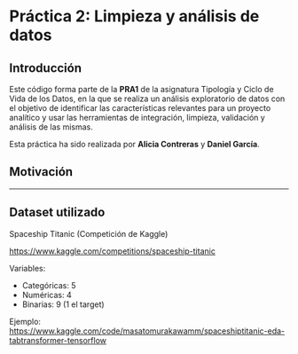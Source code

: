 # Práctica 2: Limpieza y análisis de datos

## Introducción

Este código forma parte de la **PRA1** de la asignatura Tipología y Ciclo de Vida de los Datos, en la que se  realiza un análisis exploratorio de datos con el objetivo de identificar las características relevantes para un proyecto analítico y usar las herramientas de integración, limpieza, validación y análisis de las mismas.

Esta práctica ha sido realizada por **Alicia Contreras** y **Daniel García**.

## Motivación

_____________________


## Dataset utilizado

Spaceship Titanic (Competición de Kaggle)

https://www.kaggle.com/competitions/spaceship-titanic

Variables:
- Categóricas: 5
- Numéricas: 4
- Binarias: 9 (1 el target)

Ejemplo:
https://www.kaggle.com/code/masatomurakawamm/spaceshiptitanic-eda-tabtransformer-tensorflow